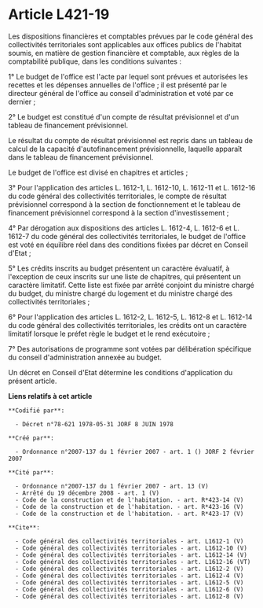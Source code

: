 # Article L421-19

Les dispositions financières et comptables prévues par le code général des collectivités territoriales sont applicables aux
offices publics de l'habitat soumis, en matière de gestion financière et comptable, aux règles de la comptabilité publique,
dans les conditions suivantes : 

1° Le budget de l'office est l'acte par lequel sont prévues et autorisées les recettes et les dépenses annuelles de
l'office ; il est présenté par le directeur général de l'office au conseil d'administration et voté par ce dernier ; 

2° Le budget est constitué d'un compte de résultat prévisionnel et d'un tableau de financement prévisionnel. 

Le résultat du compte de résultat prévisionnel est repris dans un tableau de calcul de la capacité d'autofinancement
prévisionnelle, laquelle apparaît dans le tableau de financement prévisionnel. 

Le budget de l'office est divisé en chapitres et articles ; 

3° Pour l'application des articles L. 1612-1, L. 1612-10, L. 1612-11 et L. 1612-16 du code général des collectivités
territoriales, le compte de résultat prévisionnel correspond à la section de fonctionnement et le tableau de financement
prévisionnel correspond à la section d'investissement ; 

4° Par dérogation aux dispositions des articles L. 1612-4, L. 1612-6 et L. 1612-7 du code général des collectivités
territoriales, le budget de l'office est voté en équilibre réel dans des conditions fixées par décret en Conseil d'Etat ; 

5° Les crédits inscrits au budget présentent un caractère évaluatif, à l'exception de ceux inscrits sur une liste de
chapitres, qui présentent un caractère limitatif. Cette liste est fixée par arrêté conjoint du ministre chargé du budget, du
ministre chargé du logement et du ministre chargé des collectivités territoriales ; 

6° Pour l'application des articles L. 1612-2, 
L. 1612-5, L. 1612-8 et L. 1612-14 du code général des collectivités territoriales, les crédits ont un caractère limitatif
lorsque le préfet règle le budget et le rend exécutoire ; 

7° Des autorisations de programme sont votées par délibération spécifique du conseil d'administration annexée au budget. 

Un décret en Conseil d'Etat détermine les conditions d'application du présent article.

**Liens relatifs à cet article**

	**Codifié par**:

	  - Décret n°78-621 1978-05-31 JORF 8 JUIN 1978

	**Créé par**:

	  - Ordonnance n°2007-137 du 1 février 2007 - art. 1 () JORF 2 février 2007

	**Cité par**:

	  - Ordonnance n°2007-137 du 1 février 2007 - art. 13 (V)
	  - Arrêté du 19 décembre 2008 - art. 1 (V)
	  - Code de la construction et de l'habitation. - art. R*423-14 (V)
	  - Code de la construction et de l'habitation. - art. R*423-16 (V)
	  - Code de la construction et de l'habitation. - art. R*423-17 (V)

	**Cite**:

	  - Code général des collectivités territoriales - art. L1612-1 (V)
	  - Code général des collectivités territoriales - art. L1612-10 (V)
	  - Code général des collectivités territoriales - art. L1612-14 (V)
	  - Code général des collectivités territoriales - art. L1612-16 (VT)
	  - Code général des collectivités territoriales - art. L1612-2 (V)
	  - Code général des collectivités territoriales - art. L1612-4 (V)
	  - Code général des collectivités territoriales - art. L1612-5 (V)
	  - Code général des collectivités territoriales - art. L1612-6 (V)
	  - Code général des collectivités territoriales - art. L1612-8 (V)
